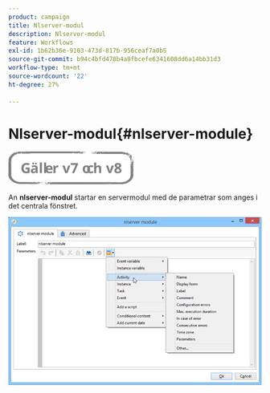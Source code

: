 ```yaml
---
product: campaign
title: Nlserver-modul
description: Nlserver-modul
feature: Workflows
exl-id: 1b62b36e-9103-473d-817b-956ceaf7a0b5
source-git-commit: b94c4bfd478b4a8fbcefe6341608dd6a14bb31d3
workflow-type: tm+mt
source-wordcount: '22'
ht-degree: 27%

---
```


# Nlserver-modul{#nlserver-module}

![](../../assets/common.svg)

An **nlserver-modul** startar en servermodul med de parametrar som anges i det centrala fönstret.

![](assets/nlserver_module_edit.png)

